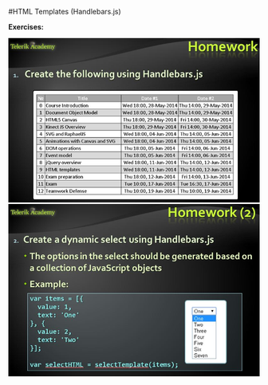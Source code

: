 #HTML Templates (Handlebars.js)

**Exercises:**

![](https://raw.githubusercontent.com/BorislavIvanov/Telerik_Academy/master/Resources/Exercise%20images/HTML%20Templates%20-%20Exercises%20-%20Part%201.JPG)
![](https://raw.githubusercontent.com/BorislavIvanov/Telerik_Academy/master/Resources/Exercise%20images/HTML%20Templates%20-%20Exercises%20-%20Part%202.JPG)
